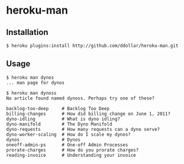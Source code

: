 # heroku-man

## Installation

    $ heroku plugins:install http://github.com/ddollar/heroku-man.git

## Usage

    $ heroku man dynos
    ... man page for dynos

    $ heroku man dynoss
    No article found named dynoss. Perhaps try one of these?

    backlog-too-deep     # Backlog Too Deep
    billing-changes      # How did billing change on June 1, 2011?
    dyno-idling          # What is dyno idling?
    dyno-manifold        # The Dyno Manifold
    dyno-requests        # How many requests can a dyno serve?
    dyno-worker-scaling  # How do I scale my dynos?
    dynos                # Dynos
    oneoff-admin-ps      # One-off Admin Processes
    prorate-charges      # How do you prorate charges?
    reading-invoice      # Understanding your invoice
